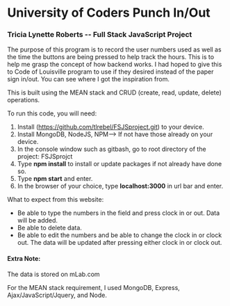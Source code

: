 # University of Coders Punch In/Out
### Tricia Lynette Roberts -- Full Stack JavaScript Project

The purpose of this program is to record the user numbers used as well as the time the buttons are being pressed to help track the hours. This is to help me grasp the concept of how backend works. I had hoped to give this to Code of Louisville program to use if they desired instead of the paper sign in/out. You can see where I got the inspiration from. 

This is built using the MEAN stack and CRUD (create, read, update, delete) operations. 

To run this code, you will need:

1. Install (https://github.com/tlrebel/FSJSproject.git) to your device.
2. Install MongoDB, NodeJS, NPM--> If not have those already on your device.
3. In the console window such as gitbash, go to root directory of the project: FSJSprojct
4. Type **npm install** to install or update packages if not already have done so.
5. Type **npm start** and enter.
6. In the browser of your choice, type **localhost:3000** in url bar and enter.

What to expect from this website:

* Be able to type the numbers in the field and press clock in or out. Data will be added.
* Be able to delete data.
* Be able to edit the numbers and be able to change the clock in or clock out. The data will be updated after pressing either clock in or clock out.

#### Extra Note:
The data is stored on mLab.com

For the MEAN stack requirement, I used MongoDB, Express, Ajax/JavaScript/Jquery, and Node.